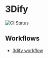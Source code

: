# 3Dify
![CI Status](https://github.com/vincentken3d/3Dify/workflows/3Dify20CI/badge.svg?branch=master)


## Workflows

- [3dify workflow](https://app.diagrams.net/#G1MxuSSUgGnH9CzKzNf4AJWA0E4ojQDX-n)